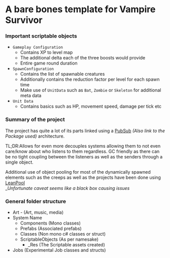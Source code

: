 # A bare bones template for Vampire Survivor
### Important scriptable objects
* `Gameplay Configuration`
  * Contains XP to level map
  * The additional delta each of the three boosts would provide
  * Entire game round duration
* `SpawnConfiguration`
  * Contains the list of spawnable creatures
  * Additionally contains the reduction factor per level for each spawn time
  * Make use of `UnitData` such as `Bat`, `Zombie` or `Skeleton` for additional meta data
* `Unit Data`
  * Contains basics such as HP, movement speed, damage per tick etc

### Summary of the project

The project has quite a lot of its parts linked using a [PubSub](https://devkit.games/) _(Also link to the Package used)_ architecture.

TL;DR:Allows for even more decouples systems allowing them to not even care/know about who listens to them regardless. GC friendly as there can be no tight coupling between the listeners as well as the senders through a single object.

Additional use of object pooling for most of the dynamically spawned elements such as the creeps as well as the projects have been done using [LeanPool](https://carloswilkes.com/Documentation/LeanPool)\
__Unfortunate caveat seems like a black box causing issues_

### General folder structure
* Art - (Art, music, media)
* System Name
  * Components (Mono classes)
  * Prefabs (Associated prefabs)
  * Classes (Non mono c# classes or struct)
  * ScriptableObjects (As per namesake)
    * _Res (The Scriptable assets created)
* Jobs (Experimental Job classes and structs)
